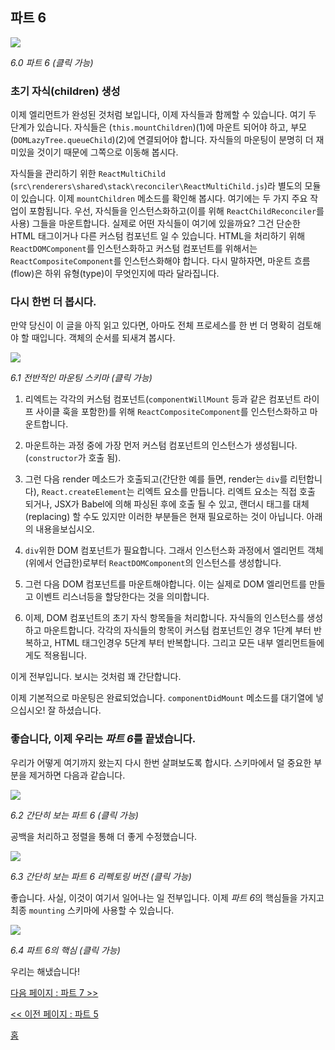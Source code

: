 ## 파트 6

[![](https://rawgit.com/Bogdan-Lyashenko/Under-the-hood-ReactJS/master/stack/images/6/part-6.svg)](https://rawgit.com/Bogdan-Lyashenko/Under-the-hood-ReactJS/master/stack/images/6/part-6.svg)

<em>6.0 파트 6 (클릭 가능)</em>

### 초기 자식(children) 생성

이제 엘리먼트가 완성된 것처럼 보입니다, 이제 자식들과 함께할 수 있습니다. 여기 두 단계가 있습니다. 자식들은 (`this.mountChildren`)(1)에 마운트 되어야 하고, 부모(`DOMLazyTree.queueChild`)(2)에 연결되어야 합니다. 자식들의 마운팅이 분명히 더 재미있을 것이기 때문에 그쪽으로 이동해 봅시다.

자식들을 관리하기 위한 `ReactMultiChild` (`src\renderers\shared\stack\reconciler\ReactMultiChild.js`)라 별도의 모듈이 있습니다. 이제 `mountChildren` 메소드를 확인해 봅시다. 여기에는 두 가지 주요 작업이 포함됩니다. 우선, 자식들을 인스턴스화하고(이를 위해 `ReactChildReconciler`를 사용) 그들을 마운트합니다. 실제로 어떤 자식들이 여기에 있을까요? 그건 단순한 HTML 태그이거나 다른 커스텀 컴포넌트 일 수 있습니다. HTML을 처리하기 위해 `ReactDOMComponent`를 인스턴스화하고 커스텀 컴포넌트를 위해서는 `ReactCompositeComponent`를 인스턴스화해야 합니다. 다시 말하자면, 마운트 흐름(flow)은 하위 유형(type)이 무엇인지에 따라 달라집니다.

### 다시 한번 더 봅시다.

만약 당신이 이 글을 아직 읽고 있다면, 아마도 전체 프로세스를 한 번 더 명확히 검토해야 할 때입니다. 객체의 순서를 되새겨 봅시다.

[![](https://rawgit.com/Bogdan-Lyashenko/Under-the-hood-ReactJS/master/stack/images/6/overall-mounting-scheme.svg)](https://rawgit.com/Bogdan-Lyashenko/Under-the-hood-ReactJS/master/stack/images/6/overall-mounting-scheme.svg)

<em>6.1 전반적인 마운팅 스키마 (클릭 가능)</em>

1) 리엑트는 각각의 커스텀 컴포넌트(`componentWillMount` 등과 같은 컴포넌트 라이프 사이클 훅을 포함한)를 위해 `ReactCompositeComponent`를 인스턴스화하고 마운트합니다.

2) 마운트하는 과정 중에 가장 먼저 커스텀 컴포넌트의 인스턴스가 생성됩니다.(`constructor`가 호출 됨).

3) 그런 다음 render 메소드가 호출되고(간단한 예를 들면, render는 `div`를 리턴합니다), `React.createElement`는 리엑트 요소를 만듭니다. 리엑트 요소는 직접 호출 되거나, JSX가 Babel에 의해 파싱된 후에 호출 될 수 있고, 랜더시 태그를 대체(replacing) 할 수도 있지만 이러한 부분들은 현재 필요로하는 것이 아닙니다. 아래의 내용을보십시오. 

4) `div`위한 DOM 컴포넌트가 필요합니다. 그래서 인스턴스화 과정에서 엘리먼트 객체(위에서 언급한)로부터 `ReactDOMComponent`의 인스턴스를 생성합니다. 

5) 그런 다음 DOM 컴포넌트를 마운트해야합니다. 이는 실제로 DOM 엘리먼트를 만들고 이벤트 리스너등을 할당한다는 것을 의미합니다.

6) 이제, DOM 컴포넌트의 초기 자식 항목들을 처리합니다. 자식들의 인스턴스를 생성하고 마운트합니다. 각각의 자식들의 항목이 커스텀 컴포넌트인 경우 1단계 부터 반복하고, HTML 태그인경우 5단계 부터 반복합니다. 그리고 모든 내부 엘리먼트들에게도 적용됩니다.

이게 전부입니다. 보시는 것처럼 꽤 간단합니다.

이제 기본적으로 마운팅은 완료되었습니다. `componentDidMount` 메소드를 대기열에 넣으십시오! 잘 하셨습니다.

### 좋습니다, 이제 우리는 *파트 6*를 끝냈습니다.

우리가 어떻게 여기까지 왔는지 다시 한번 살펴보도록 합시다. 스키마에서 덜 중요한 부분을 제거하면 다음과 같습니다.

[![](https://rawgit.com/Bogdan-Lyashenko/Under-the-hood-ReactJS/master/stack/images/6/part-6-A.svg)](https://rawgit.com/Bogdan-Lyashenko/Under-the-hood-ReactJS/master/stack/images/6/part-6-A.svg)

<em>6.2 간단히 보는 파트 6 (클릭 가능)</em>

공백을 처리하고 정렬을 통해 더 좋게 수정했습니다.

[![](https://rawgit.com/Bogdan-Lyashenko/Under-the-hood-ReactJS/master/stack/images/6/part-6-B.svg)](https://rawgit.com/Bogdan-Lyashenko/Under-the-hood-ReactJS/master/stack/images/6/part-6-B.svg)

<em>6.3 간단히 보는 파트 6 리펙토링 버전 (클릭 가능)</em>

좋습니다. 사실, 이것이 여기서 일어나는 일 전부입니다. 이제 *파트 6*의 핵심들을 가지고 최종 `mounting` 스키마에 사용할 수 있습니다.

[![](https://rawgit.com/Bogdan-Lyashenko/Under-the-hood-ReactJS/master/stack/images/6/part-6-C.svg)](https://rawgit.com/Bogdan-Lyashenko/Under-the-hood-ReactJS/master/stack/images/6/part-6-C.svg)

<em>6.4 파트 6의 핵심 (클릭 가능)</em>

우리는 해냈습니다!


[다음 페이지 : 파트 7 >>](./Part-7.md)

[<< 이전 페이지 : 파트 5](./Part-5.md)


[홈](../../README.md)
